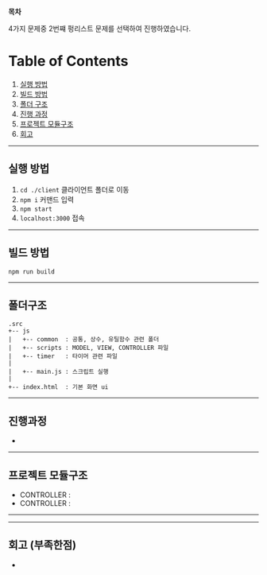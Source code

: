 **목차**

4가지 문제중 2번쨰 펑리스트 문제를 선택하여 진행하였습니다.

# Table of Contents

1. [실행 방법](#start)
2. [빌드 방법](#build)
3. [폴더 구조](#structure)
4. [진행 과정](#process)
5. [프로젝트 모듈구조](#pro-struc)
6. [회고](#retrospect)

---

## 실행 방법 <a name="start"></a>

1. `cd ./client` 클라이언트 폴더로 이동
2. `npm i` 커맨드 입력
3. `npm start`
4. `localhost:3000` 접속

---

## 빌드 방법 <a name="build"></a>

`npm run build`

---

## 폴더구조 <a name="structure"></a>

```
.src
+-- js
|   +-- common  : 공통, 상수, 유틸함수 관련 폴더
|   +-- scripts : MODEL, VIEW, CONTROLLER 파일
|   +-- timer   : 타이머 관련 파일
|
|   +-- main.js : 스크립트 실행
|
+-- index.html  : 기본 화면 ui
```

---

## 진행과정 <a name="process"></a>

-

---

## 프로젝트 모듈구조 <a name="pro-struc"></a>

- CONTROLLER :
- CONTROLLER :

---

---

## 회고 (부족한점) <a name="retrospect"></a>

-
